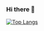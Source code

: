 ### Hi there 👋
 
[![Top Langs](https://github-readme-stats.vercel.app/api/top-langs/?username=DevShobhit&layout=compact&theme=radical)](https://github.com/DevShobhit/github-readme-stats)
<!--
**DevShobhit/DevShobhit** is a ✨ _special_ ✨ repository because its `README.md` (this file) appears on your GitHub profile.

Here are some ideas to get you started:

- 🔭 I’m currently working on ...
- 🌱 I’m currently learning ...
- 👯 I’m looking to collaborate on ...
- 🤔 I’m looking for help with ...
- 💬 Ask me about ...
- 📫 How to reach me: ...
- 😄 Pronouns: ...
- ⚡ Fun fact: ...
-->
